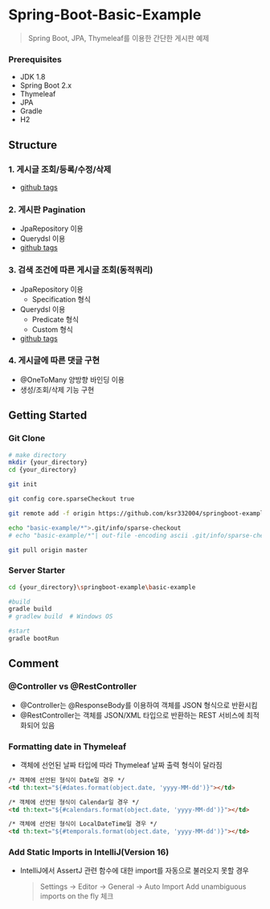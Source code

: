 Spring-Boot-Basic-Example
===================================
> Spring Boot, JPA, Thymeleaf를 이용한 간단한 게시판 예제

### Prerequisites
- JDK 1.8
- Spring Boot 2.x
- Thymeleaf
- JPA
- Gradle
- H2

## Structure
### 1. 게시글 조회/등록/수정/삭제
- [github tags](https://github.com/ksr332004/springboot-example/releases/tag/basic-example-1)

### 2. 게시판 Pagination
- JpaRepository 이용  
- Querydsl 이용  
- [github tags](https://github.com/ksr332004/springboot-example/releases/tag/basic-example-2)

### 3. 검색 조건에 따른 게시글 조회(동적쿼리)
- JpaRepository 이용  
   - Specification 형식  
- Querydsl 이용  
   - Predicate 형식  
   - Custom 형식
- [github tags](https://github.com/ksr332004/springboot-example/releases/tag/basic-example-3)

### 4. 게시글에 따른 댓글 구현
- @OneToMany 양방향 바인딩 이용   
- 생성/조회/삭제 기능 구현   

## Getting Started
### Git Clone
~~~bash
# make directory
mkdir {your_directory}
cd {your_directory}

git init

git config core.sparseCheckout true

git remote add -f origin https://github.com/ksr332004/springboot-example.git

echo "basic-example/*">.git/info/sparse-checkout
# echo "basic-example/*"| out-file -encoding ascii .git/info/sparse-checkout  # Windows OS

git pull origin master
~~~

### Server Starter
~~~bash
cd {your_directory}\springboot-example\basic-example

#build
gradle build
# gradlew build  # Windows OS

#start
gradle bootRun
~~~

## Comment
### @Controller vs @RestController
- @Controller는 @ResponseBody를 이용하여 객체를 JSON 형식으로 반환시킴
- @RestController는 객체를 JSON/XML 타입으로 반환하는 REST 서비스에 최적화되어 있음

### Formatting date in Thymeleaf
- 객체에 선언된 날짜 타입에 따라 Thymeleaf 날짜 출력 형식이 달라짐
~~~html
/* 객체에 선언된 형식이 Date일 경우 */
<td th:text="${#dates.format(object.date, 'yyyy-MM-dd')}"></td>

/* 객체에 선언된 형식이 Calendar일 경우 */
<td th:text="${#calendars.format(object.date, 'yyyy-MM-dd')}"></td>

/* 객체에 선언된 형식이 LocalDateTime일 경우 */
<td th:text="${#temporals.format(object.date, 'yyyy-MM-dd')}"></td>
~~~

### Add Static Imports in IntelliJ(Version 16)
- IntelliJ에서 AssertJ 관련 함수에 대한 import를 자동으로 불러오지 못할 경우
   > Settings → Editor → General → Auto Import
   > Add unambiguous imports on the fly 체크
